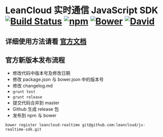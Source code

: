 # LeanCloud 实时通信 JavaScript SDK [![Build Status](https://img.shields.io/travis/leancloud/js-realtime-sdk.svg)](https://travis-ci.org/leancloud/js-realtime-sdk) [![npm](https://img.shields.io/npm/v/leancloud-realtime.svg)](https://www.npmjs.com/package/leancloud-realtime) [![Bower](https://img.shields.io/bower/v/leancloud-realtime.svg)]() [![David](https://img.shields.io/david/leancloud/js-realtime-sdk.svg)](https://david-dm.org/leancloud/js-realtime-sdk)

## 详细使用方法请看 [官方文档](https://leancloud.cn/docs/js_realtime.html)

## 官方新版本发布流程

* 修改代码中版本号及修改日期
* 修改 package.json 与 bower.json 中的版本号
* 修改 changelog.md
* `grunt test`
* `grunt release`
* 提交代码合并到 master
* Github 生成 release 包
* 发布到 npm 与 bower

```
bower register leancloud-realtime git@github.com:leancloud/js-realtime-sdk.git
```
